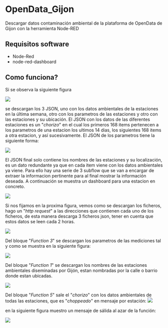 # OpenData_Gijon
Descargar datos contaminación ambiental de la plataforma de OpenData de Gijon con la herramienta Node-RED
## Requisitos software
* Node-Red
* node-red-dashboard
## Como funciona?
Si se observa la siguiente figura

![](https://github.com/Sergiolapria/OpenData_Gijon/blob/593bcc381ec9ddb46034959a2116b8b178c0cc6e/Node-RED.png)

se descargan los 3 JSON, uno con los datos ambientales de la estaciones en la última semana, otro con los parametros de las estaciones y otro con las estaciones y su ubicación.
El JSON con los datos de las diferentes estaciones es un "*chorizo*" en el cual los primeros 168 items pertenecen a los parametros de una estacion los ultimos 14 dias, los siguientes 168 items a otra estacion, y así sucesivamente.
El JSON de los parametros tiene la siguiente forma:

![](https://github.com/Sergiolapria/OpenData_Gijon/blob/2161cc95d695cd2812190800b3d9b1f4951b1cac/PARAMETROS.png)

El JSON final solo contiene los nombres de las estaciones y su localización, es un dato redundante ya que en cada item viene con los datos ambientales ya viene.
Para ello hay una serie de 3 subflow que se van a encargar de extraer la informacion pertinente para al final mostrar la información deseada.
A continuación se muestra un dashboard para una estacion en concreto.

![](https://github.com/Sergiolapria/OpenData_Gijon/blob/6395223cf041231af05639a47469cf91040d2a6d/Node-RED%20Dashboard.png)

Si nos fijamos en la proxima figura, vemos como se descargan los ficheros, hago un "*http request*" a las direcciones que contienen cada uno de los ficheros, de esta manera descarga 3 ficheros json, tener en cuenta que estos datos se leen cada 2 horas.

![](https://github.com/Sergiolapria/OpenData_Gijon/blob/da2a9ec547bea4144203c1fdf7260b75901be9a7/Node-RED%20_%20Descarga.png)

Del bloque "*Function 3*" se descargan los parametros de las mediciones tal y como se muestra en la siguiente figura:

![](https://github.com/Sergiolapria/OpenData_Gijon/blob/da2a9ec547bea4144203c1fdf7260b75901be9a7/Node-RED_JSON_PARAMETROS.png)

Del bloque "*Function 1*" se descargan los nombres de las estaciones ambientales diseminadas por Gijón, estan nombradas por la calle o barrio donde estan ubicadas.

![](https://github.com/Sergiolapria/OpenData_Gijon/blob/da2a9ec547bea4144203c1fdf7260b75901be9a7/Node-RED_JSON_ESTACIONES.png)

Del bloque "*Function 5*" sale el "*chorizo*" con los datos ambientales de todas las estaciones, que es "*choppeado*" en mensaje por estación:
![](https://github.com/Sergiolapria/OpenData_Gijon/blob/b1bc1c30f591eb75893ddfca24736b23aa6e3455/Node-RED%20_%20chopper.png)

en la siguiente figura muestro un mensaje de sálida al azar de la función:

![](https://github.com/Sergiolapria/OpenData_Gijon/blob/b1bc1c30f591eb75893ddfca24736b23aa6e3455/Node-RED%20_%20Avda_Castilla.png)

